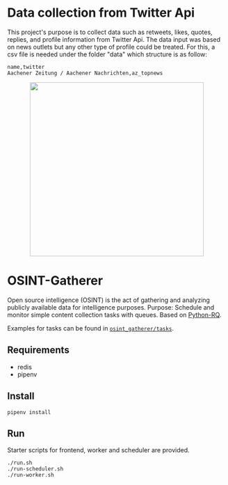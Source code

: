 # Data collection from Twitter Api

This project's purpose is to collect data such as retweets, likes, quotes, replies, and profile information from Twitter Api.
The data input was based on news outlets but any other type of profile could be treated. For this, a csv file is needed under the folder "data" which structure is as follow:

```
name,twitter
Aachener Zeitung / Aachener Nachrichten,az_topnews
```

<p align="center">
  <img src="https://user-images.githubusercontent.com/45092804/197497001-997885e8-7770-418e-8b77-ac340fa4de26.png" width="400"/>
</p>


# OSINT-Gatherer

Open source intelligence (OSINT) is the act of gathering and analyzing publicly available data for intelligence purposes.
Purpose: Schedule and monitor simple content collection tasks with queues. Based on [Python-RQ](https://python-rq.org/).

Examples for tasks can be found in [`osint_gatherer/tasks`](osint_gatherer/tasks).

## Requirements

- redis
- pipenv

## Install

```shell
pipenv install
```

## Run

Starter scripts for frontend, worker and scheduler are provided.

```shell
./run.sh
./run-scheduler.sh
./run-worker.sh
```
